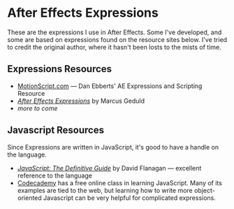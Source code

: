# After Effects Expressions

These are the expressions I use in After Effects. Some I've developed, and some are based on expressions found on the resource sites below. I've tried to credit the original author, where it hasn't been losts to the mists of time.

## Expressions Resources

- [MotionScript.com](http://www.motionscript.com/) — Dan Ebberts' AE Expressions and Scripting Resource
- [*After Effects Expressions*](http://www.amazon.com/gp/product/024080936X/ref=as_li_tl?ie=UTF8&camp=1789&creative=390957&creativeASIN=024080936X&linkCode=as2&tag=opticalpodcast-20&linkId=XTPVQTKOURWFEKRN) by Marcus Geduld
- *more to come*

## Javascript Resources

Since Expressions are written in JavaScript, it's good to have a handle on the language.

- [*JavaScript: The Definitive Guide*](http://www.amazon.com/gp/product/0596805527/ref=as_li_tl?ie=UTF8&camp=1789&creative=390957&creativeASIN=0596805527&linkCode=as2&tag=opticalpodcast-20&linkId=7PR5S2O74PUPENC6) by David Flanagan — excellent reference to the language
- [Codecademy](http://www.codecademy.com/en/tracks/javascript) has a free online class in learning JavaScript. Many of its examples are tied to the web, but learning how to write more object-oriented Javascript can be very helpful for complicated expressions.